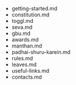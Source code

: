 - getting-started.md
- constitution.md
- toggl.md
- seva.md
- gbu.md
- awards.md
- manthan.md
- padhai-shuru-karein.md
- rules.md
- leaves.md
- useful-links.md
- contacts.md
